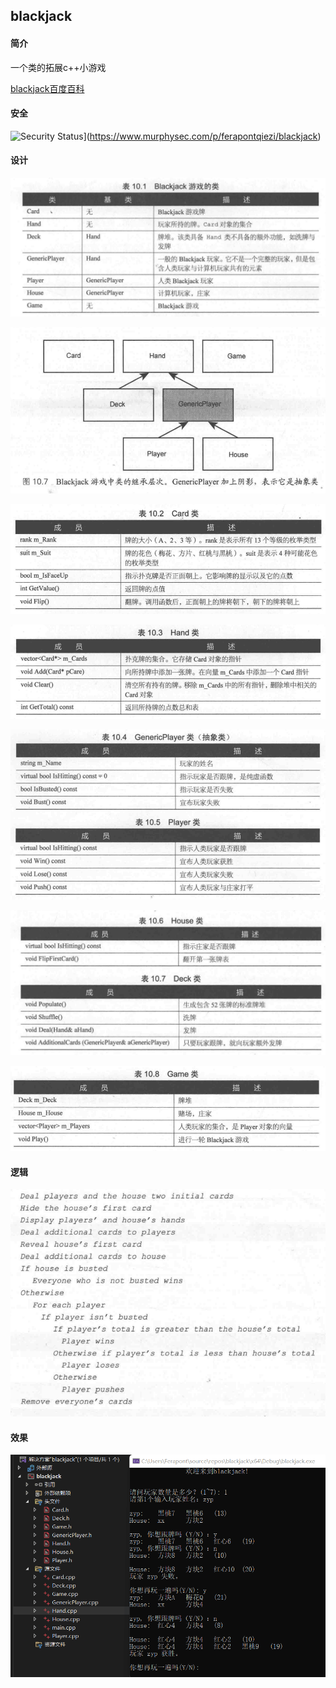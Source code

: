 ## blackjack

#### 简介

一个类的拓展c++小游戏

[blackjack百度百科](https://baike.baidu.com/item/black%20jack/8547846)

#### 安全

![Security Status](https://s.murphysec.com/badge/ferapontqiezi/blackjack.svg)](https://www.murphysec.com/p/ferapontqiezi/blackjack)

#### 设计

![image-20220414121741530](img/1.png)

![image-20220414121811374](img/2.png)

![image-20220414121824470](img/3.png)

![image-20220414121831461](img/4.png)

![image-20220414121846075](img/5.png)

![image-20220414121854656](img/6.png)

![image-20220414121901500](img/7.png)

#### 逻辑

![image-20220414121926650](img/8.png)

#### 效果

![image-20220414213150436](img/9.png)
